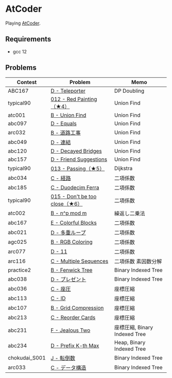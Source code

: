 # AtCoder

Playing [AtCoder](https://atcoder.jp/).

## Requirements

- gcc 12

## Problems

| Contest       | Problem                                                                                   | Memo                          |
| ------------- | ----------------------------------------------------------------------------------------- | ----------------------------- |
| ABC167        | [D - Teleporter](https://atcoder.jp/contests/abc167/tasks/abc167_d)                       | DP Doubling                   |
| typical90     | [012 - Red Painting（★4）](https://atcoder.jp/contests/typical90/tasks/typical90_l)       | Union Find                    |
| atc001        | [B - Union Find](https://atcoder.jp/contests/atc001/tasks/unionfind_a)                    | Union Find                    |
| abc097        | [D - Equals](https://atcoder.jp/contests/abc097/tasks/arc097_b)                           | Union Find                    |
| arc032        | [B - 道路工事](https://atcoder.jp/contests/arc032/tasks/arc032_2)                         | Union Find                    |
| abc049        | [D - 連結](https://atcoder.jp/contests/abc049/tasks/arc065_b)                             | Union Find                    |
| abc120        | [D - Decayed Bridges](https://atcoder.jp/contests/abc120/tasks/abc120_d)                  | Union Find                    |
| abc157        | [D - Friend Suggestions](https://atcoder.jp/contests/abc157/tasks/abc157_d)               | Union Find                    |
| typical90     | [013 - Passing（★5）](https://atcoder.jp/contests/typical90/tasks/typical90_m)            | Dijkstra                      |
| abc034        | [C - 経路](https://atcoder.jp/contests/abc034/tasks/abc034_c)                             | 二項係数                      |
| abc185        | [C - Duodecim Ferra](https://atcoder.jp/contests/abc185/tasks/abc185_c)                   | 二項係数                      |
| typical90     | [015 - Don't be too close（★6）](https://atcoder.jp/contests/typical90/tasks/typical90_o) | 二項係数                      |
| atc002        | [B - n^p mod m](https://atcoder.jp/contests/atc002/tasks/atc002_b)                        | 繰返し二乗法                  |
| abc167        | [E - Colorful Blocks](https://atcoder.jp/contests/abc167/tasks/abc167_e)                  | 二項係数                      |
| abc021        | [D - 多重ループ](https://atcoder.jp/contests/abc021/tasks/abc021_d)                     | 二項係数                      |
| agc025        | [B - RGB Coloring](https://atcoder.jp/contests/agc025/tasks/agc025_b)                     | 二項係数                      |
| arc077        | [D - 11](https://atcoder.jp/contests/arc077/tasks/arc077_b)                               | 二項係数                      |
| arc116        | [C - Multiple Sequences](https://atcoder.jp/contests/arc116/tasks/arc116_c)               | 二項係数 素因数分解           |
| practice2     | [B - Fenwick Tree](https://atcoder.jp/contests/practice2/tasks/practice2_b)               | Binary Indexed Tree           |
| abc038        | [D - プレゼント](https://atcoder.jp/contests/abc038/tasks/abc038_d)                   | Binary Indexed Tree           |
| abc036        | [C - 座圧](https://atcoder.jp/contests/abc036/tasks/abc036_c)                             | 座標圧縮                      |
| abc113        | [C - ID](https://atcoder.jp/contests/abc113/tasks/abc113_c)                               | 座標圧縮                      |
| abc107        | [B - Grid Compression](https://atcoder.jp/contests/abc107/tasks/abc107_b)                 | 座標圧縮                      |
| abc213        | [C - Reorder Cards](https://atcoder.jp/contests/abc213/tasks/abc213_c)                    | 座標圧縮                      |
| abc231        | [F - Jealous Two](https://atcoder.jp/contests/abc231/tasks/abc231_f)                      | 座標圧縮, Binary Indexed Tree |
| abc234        | [D - Prefix K-th Max](https://atcoder.jp/contests/abc234/tasks/abc234_d)                  | Heap, Binary Indexed Tree     |
| chokudai_S001 | [J - 転倒数](https://atcoder.jp/contests/chokudai_S001/tasks/chokudai_S001_j)             | Binary Indexed Tree           |
| arc033        | [C - データ構造](https://atcoder.jp/contests/arc033/tasks/arc033_3)                     | Binary Indexed Tree           |
